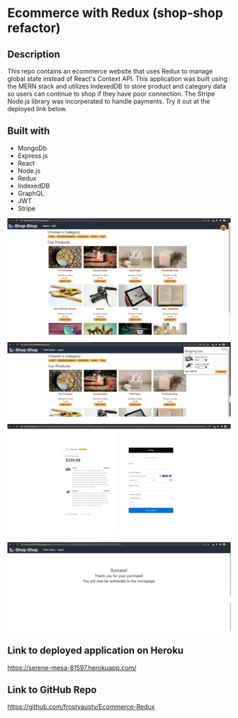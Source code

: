 # Ecommerce with Redux (shop-shop refactor)

## Description

This repo contains an ecommerce website that uses Redux to manage global state instead of React's Context API. This application was built using the MERN stack and utilizes IndexedDB to store product and category data so users can continue to shop if they have poor connection. The Stripe Node.js library was incorperated to handle payments. Try it out at the deployed link below. 


## Built with

* MongoDb
* Express.js
* React
* Node.js
* Redux
* IndexedDB
* GraphQL
* JWT
* Stripe


![Homepage](https://github.com/frostyausty/Ecommerce-Redux/blob/main/screenshots/homepage.JPG)

![Shopping cart](https://github.com/frostyausty/Ecommerce-Redux/blob/main/screenshots/cart.JPG)

![Enter payment](https://github.com/frostyausty/Ecommerce-Redux/blob/main/screenshots/payment.JPG)

![Confirmed order](https://github.com/frostyausty/Ecommerce-Redux/blob/main/screenshots/confirm.JPG)



## Link to deployed application on Heroku

https://serene-mesa-81597.herokuapp.com/ 

## Link to GitHub Repo

https://github.com/frostyausty/Ecommerce-Redux 



























